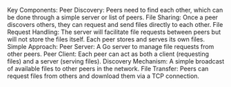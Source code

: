 Key Components:
Peer Discovery: Peers need to find each other, which can be done through a simple server or list of peers.
File Sharing: Once a peer discovers others, they can request and send files directly to each other.
File Request Handling: The server will facilitate file requests between peers but will not store the files itself. Each peer stores and serves its own files.
Simple Approach:
Peer Server: A Go server to manage file requests from other peers.
Peer Client: Each peer can act as both a client (requesting files) and a server (serving files).
Discovery Mechanism: A simple broadcast of available files to other peers in the network.
File Transfer: Peers can request files from others and download them via a TCP connection.